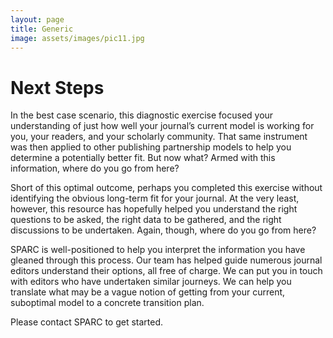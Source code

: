 ```yaml
---
layout: page
title: Generic
image: assets/images/pic11.jpg
---
```


# Next Steps
In the best case scenario, this diagnostic exercise focused your understanding of just how well your journal’s current model is working for you, your readers, and your scholarly community.  That same instrument was then applied to other publishing partnership models to help you determine a potentially better fit.  But now what?  Armed with this information, where do you go from here?

Short of this optimal outcome, perhaps you completed this exercise without identifying the obvious long-term fit for your journal.  At the very least, however, this resource has hopefully helped you understand the right questions to be asked, the right data to be gathered, and the right discussions to be undertaken.  Again, though, where do you go from here?

SPARC is well-positioned to help you interpret the information you have gleaned through this process. Our team has helped guide numerous journal editors understand their options, all free of charge.  We can put you in touch with editors who have undertaken similar journeys.  We can help you translate what may be a vague notion of getting from your current, suboptimal model to a concrete transition plan.

Please contact SPARC to get started.
